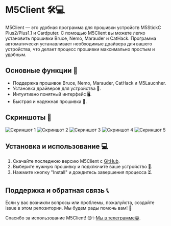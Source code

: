 <!DOCTYPE html>
<html lang="en">
<body>
    <h1>M5Client 🛠💻</h1>
    <p>M5Client — это удобная программа для прошивки устройств M5StickC Plus2/Plus1.1 и Cardputer. С помощью M5Client вы можете легко установить прошивки Bruce, Nemo, Marauder и CatHack. Программа автоматически устанавливает необходимые драйвера для вашего устройства, что делает процесс прошивки максимально простым и удобным.</p>
    <h2>Основные функции 🌟</h2>
    <ul>
        <li>Поддержка прошивок Bruce, Nemo, Marauder, CatHack и M5Laucnher.</li>
        <li>Установка драйверов для устройства 🔧.</li>
        <li>Интуитивно понятный интерфейс 🖥.</li>
        <li>Быстрая и надежная прошивка 🚀.</li>
    </ul>
    <h2>Скриншоты 📸</h2>
    <p>
        <img src="https://github.com/user-attachments/assets/02f38e2d-9408-4449-b021-6c95a07d94a0" alt="Скриншот 1">
        <img src="https://github.com/user-attachments/assets/48bb3a29-920f-4187-9221-98b9e4f28239" alt="Скриншот 2">
        <img src="https://github.com/user-attachments/assets/204aacd2-8895-46b2-80f8-9035f8ffb79f" alt="Скриншот 3">
        <img src="https://github.com/user-attachments/assets/a5e06b7b-5284-452e-afbd-3f279e4927f3" alt="Скриншот 4">
        <img src="https://github.com/user-attachments/assets/8bf67682-3c0b-4127-a71d-08f9a10d1d9b" alt="Скриншот 5">
    </p>
    <h2>Установка и использование 💻</h2>
    <ol>
        <li>Скачайте последнюю версию M5Client с <a href="https://github.com/Teapot321/M5Client/releases">GitHub</a>.</li>
        <li>Выберите нужную прошивку и подключите ваше устройство 🔗.</li>
        <li>Нажмите кнопку "Install" и дождитесь завершения процесса ⏳.</li>
    </ol>
    <h2>Поддержка и обратная связь 📞</h2>
    <p>Если у вас возникли вопросы или проблемы, пожалуйста, создайте issue в этом репозитории. Мы будем рады помочь вам! 🤝</p>
    <p>Спасибо за использование M5Client! 😊✨<a href="https://t.me/+BQManHgPo4ZmNGIy">Мы в телеграмме😁</a>.</li>
</body>
</html>

